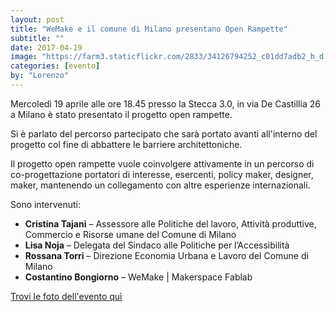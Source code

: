 ```yaml
---
layout: post
title: "WeMake e il comune di Milano presentano Open Rampette"
subtitle: ""
date: 2017-04-19
image: "https://farm3.staticflickr.com/2833/34126794252_c01dd7adb2_h_d.jpg"
categories: [evento]
by: "Lorenzo"
---
```


Mercoledì 19 aprile alle ore 18.45 presso la Stecca 3.0, in via De Castillia 26 a Milano è stato presentato il progetto open rampette.

Si è parlato del percorso partecipato che sarà portato avanti all'interno del progetto col fine di abbattere le barriere architettoniche.

Il progetto open rampette vuole coinvolgere attivamente in un percorso di co-progettazione portatori di interesse, esercenti, policy maker, designer, maker, mantenendo un collegamento con altre esperienze internazionali.

Sono intervenuti:
- **Cristina Tajani** – Assessore alle Politiche del lavoro, Attività produttive, Commercio e Risorse umane del Comune di Milano
- **Lisa Noja** – Delegata del Sindaco alle Politiche per l’Accessibilità
- **Rossana Torri** – Direzione Economia Urbana e Lavoro del Comune di Milano
- **Costantino Bongiorno** – WeMake | Makerspace Fablab

[Trovi le foto dell'evento quì](https://www.flickr.com/photos/wemake_cc/albums/72157682987324856/with/34126794252/)
